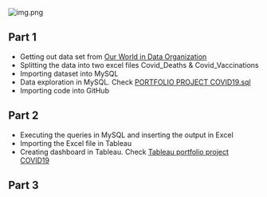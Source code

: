 ![img.png](img.png)

## Part 1

* Getting out data set from [Our World in Data Organization](https://ourworldindata.org/covid-deaths)
* Splitting the data into two excel files Covid_Deaths & Covid_Vaccinations
* Importing dataset into MySQL
* Data exploration in MySQL. Check [PORTFOLIO PROJECT COVID19.sql](https://github.com/Samia1990/Portfolio_Project/blob/main/PORTFOLIO%20PROJECT%20%20COVID19.sql)
* Importing code into GitHub

## Part 2 

* Executing the queries in MySQL and inserting the output in Excel 
* Importing the Excel file in Tableau 
* Creating dashboard in Tableau. Check [Tableau portfolio project COVID19](https://public.tableau.com/app/profile/samia.jahan/viz/TableauPortfolioProjectCOVID19/Dashboard1)

## Part 3




